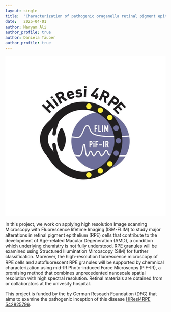 ```yaml
---
layout: single
title:  "Characterization of pathogenic oraganella retinal pigment epithelial cells using high-resolution fluorescence lifetime and infrared spectroscopy imaging (HiResi4RPE)"
date:   2025-04-01
author: Maryam Ali
author_profile: true
author: Daniela Täuber
author_profile: true
---
```


![BSAAdsorption](/assets/images/projects/HiResi4RPE.jpg)


In this project, we work on applying high resolution Image scanning Microscopy with Fluorescence lifetime Imaging (ISM-FLIM) to study major alterations in retinal pigment epithelium (RPE) cells
that contribute to the development of Age-related Macular Degeneration (AMD), a condition which underlying chemistry is not fully understood. 
RPE granules will be examined using Structured Illumination Mircoscopy (SIM) for further classification.
Moreover, the high-resolution fluorescence microscopy of RPE cells and autofluorescent RPE granules will be supported by chemnical characterization using mid-IR Photo-induced Force Microscopy (PiF-IR), a promising method that combines unprecedented nanoscale spatial resolution with high spectral resolution. 
Retinal materials are obtained from or collaborators at the univesity hospital.


This project is funded by the by German Reseach Foundation (DFG) that aims to examine the pathogenic inception of this disease [HiResi4RPE 542825796](https://gepris.dfg.de/gepris/projekt/542825796?context=projekt&task=showDetail&id=542825796&).

